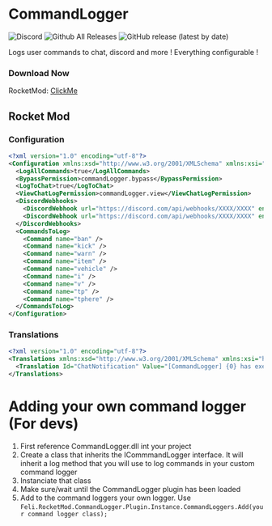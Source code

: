 # CommandLogger
![Discord](https://img.shields.io/discord/742861338233274418?label=Discord&logo=Discord) ![Github All Releases](https://img.shields.io/github/downloads/F-Plugins/CommandLogger/total?label=Downloads) ![GitHub release (latest by date)](https://img.shields.io/github/v/release/F-Plugins/CommandLogger?label=Version)

Logs user commands to chat, discord and more ! Everything configurable !

### Download Now
RocketMod: [ClickMe](https://github.com/F-Plugins/CommandLogger/releases)

## Rocket Mod
### Configuration
```xml
<?xml version="1.0" encoding="utf-8"?>
<Configuration xmlns:xsd="http://www.w3.org/2001/XMLSchema" xmlns:xsi="http://www.w3.org/2001/XMLSchema-instance">
  <LogAllCommands>true</LogAllCommands>
  <BypassPermission>commandLogger.bypass</BypassPermission>
  <LogToChat>true</LogToChat>
  <ViewChatLogPermission>commandLogger.view</ViewChatLogPermission>
  <DiscordWebhooks>
    <DiscordWebhook url="https://discord.com/api/webhooks/XXXX/XXXX" enabled="false" />
    <DiscordWebhook url="https://discord.com/api/webhooks/XXXX/XXXX" enabled="false" />
  </DiscordWebhooks>
  <CommandsToLog>
    <Command name="ban" />
    <Command name="kick" />
    <Command name="warn" />
    <Command name="item" />
    <Command name="vehicle" />
    <Command name="i" />
    <Command name="v" />
    <Command name="tp" />
    <Command name="tphere" />
  </CommandsToLog>
</Configuration>
```

### Translations
```xml
<?xml version="1.0" encoding="utf-8"?>
<Translations xmlns:xsd="http://www.w3.org/2001/XMLSchema" xmlns:xsi="http://www.w3.org/2001/XMLSchema-instance">
  <Translation Id="ChatNotification" Value="[CommandLogger] {0} has execute the command {1} {2} !" />
</Translations>
```

# Adding your own command logger (For devs)
1. First reference CommandLogger.dll int your project
2. Create a class that inherits the ICommmandLogger interface. It will inherit a log method that you will use to log commands in your custom command logger
3. Instanciate that class
4. Make sure/wait until the CommandLogger plugin has been loaded
5. Add to the command loggers your own logger. Use `Feli.RocketMod.CommandLogger.Plugin.Instance.CommandLoggers.Add(your command logger class);`
